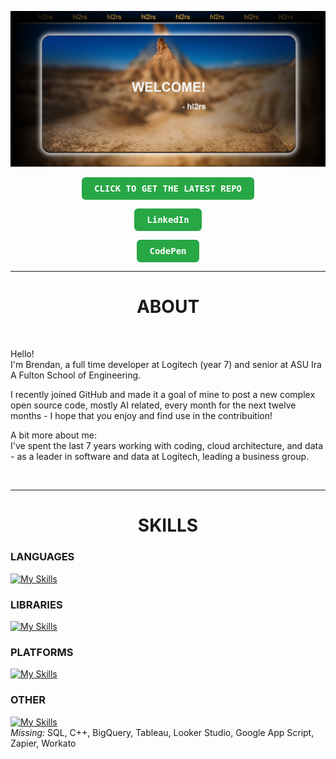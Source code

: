 [![Demo Screenshot](https://github.com/hl2rs/hl2rs/blob/4eb34ed4fb5a1714120498079367464c4a77827c/welcome.png)](https://hl2rs.github.io/hl2rs/)

<div align="center">
  <a href="https://hl2rs.github.io/hl2rs/" style="text-decoration: none;">
    <p>
      <strong>
        <kbd style="padding: 10px 20px; background: #28a745; color: white; border-radius: 6px; display: inline-block;">
          CLICK TO GET THE LATEST REPO
        </kbd>
      </strong>
    </p>
  </a>
    <a href="https://www.linkedin.com/in/brendanstewart1/" style="text-decoration: none;">
    <p>
      <strong>
        <kbd style="padding: 10px 20px; background: #28a745; color: white; border-radius: 6px; display: inline-block;">
          LinkedIn
        </kbd>
      </strong>
    </p>
  </a>
      <a href="https://codepen.io/hl2rs" style="text-decoration: none;">
    <p>
      <strong>
        <kbd style="padding: 10px 20px; background: #28a745; color: white; border-radius: 6px; display: inline-block;">
          CodePen
        </kbd>
      </strong>
    </p>
  </a>
</div>

<hr>

<div align="center">
<h1>ABOUT</h1>
</div>
<br>
<p>Hello! 
<br>
I'm Brendan, a full time developer at Logitech (year 7) and senior at ASU Ira A Fulton School of Engineering.</p>
<p>I recently joined GitHub and made it a goal of mine to post a new complex open source code, mostly AI related, every month for the next twelve months - I hope that you enjoy and find use in the contribuition!</p>
<p>A bit more about me:<br>
I've spent the last 7 years working with coding, cloud architecture, and data - as a leader in software and data at Logitech, leading a business group.</p>
<br>

<hr>

<div align="center">
<h1>SKILLS</h1>
</div>

<div>
<h3>LANGUAGES</h3>
</div>

[![My Skills](https://skillicons.dev/icons?i=js,html,css,c,py&perline=4)](https://skillicons.dev)

<div>
<h3>LIBRARIES</h3>
</div>

[![My Skills](https://skillicons.dev/icons?i=npm,nodejs,cmake,electron,flask,opencv,pytorch,threejs&perline=4)](https://skillicons.dev)

<div>
<h3>PLATFORMS</h3>
</div>

[![My Skills](https://skillicons.dev/icons?i=mysql,ai,ps,discord,mongodb,gcp,notion,vscode&perline=4)](https://skillicons.dev)

<div>
<h3>OTHER</h3>
</div>

[![My Skills](https://skillicons.dev/icons?i=anaconda,powershell&perline=4)](https://skillicons.dev)<br>
*Missing:* SQL, C++, BigQuery, Tableau, Looker Studio, Google App Script, Zapier, Workato

